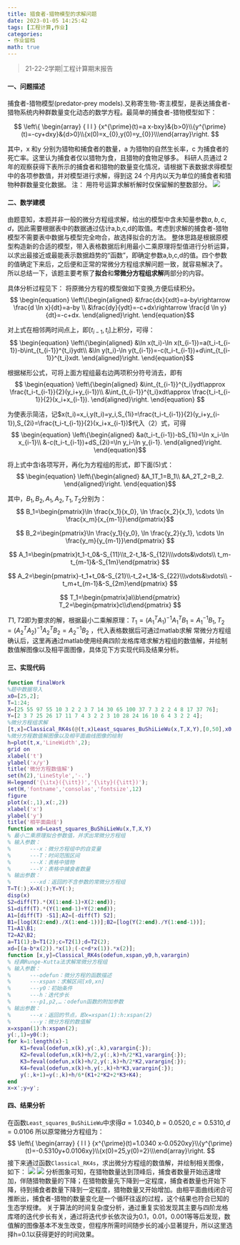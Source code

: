 ```yaml
---
title: 猎食者-猎物模型的求解问题
date: 2023-01-05 14:25:42
tags: [工程计算,作业]
categories: 
- 作业留档
math: true
---
```

>21-22-2学期|工程计算期末报告
#### 一、问题描述
捕食者-猎物模型(predator-prey models).又称寄生物-寄主模型，是表达捕食者-猎物系统内种群数量变化动态的数学方程。最简单的捕食者-猎物模型如下：

$$
\left\{ \begin{array} { l l } {x^{\prime}(t)=a x-bxy}&{b>0}\\{y^{\prime}(t)=-cy+dxy}&{d>0}\\{x(0)=x_{0},y(0)=y_{0}}\\\end{array}\right.
$$

其中，x 和y 分别为猎物和捕食者的数量，a 为猎物的自然生长率，c 为捕食者的死亡率。这里认为捕食者仅以猎物为食，且猎物的食物足够多。
科研人员通过 2 年的观察获得下表所示的捕食者和猎物的数量变化情况，请根据下表数据求得模型中的各项参数值，并对模型进行求解，得到这 24 个月内以天为单位的捕食者和猎物种群数量变化数据。
注： 用符号运算求解析解时仅保留解的整数部分。
![](https://fastly.jsdelivr.net/gh/2incccc/MyTuTu@main/image/16557037303101655703729714.png)

#### 二、数学建模
由题意知，本题并非一般的微分方程组求解，给出的模型中含未知量参数$a,b,c,d$，因此需要根据表中的数据通过估计a,b,c,d的取值。考虑到求解的捕食者-猎物模型不需要表中数据与模型完全吻合，故选择拟合的方法。
整体思路是根据原模型构造新的合适的模型，带入表格数据后利用最小二乘原理将型值进行分析运算，以求出最接近或最能表示数据趋势的“函数”，即确定参数a,b,c,d的值。四个参数的值确定下来后，之后便和正常的常微分方程组求解问题一致，就容易解决了。
所以总结一下，该题主要考察了**拟合**和**常微分方程组求解**两部分的内容。

具体分析过程见下：
将原微分方程的模型做如下变换,方便后续积分。
$$
\begin{equation}
\left\{\begin{aligned} &\frac{dx}{xdt}=a-by\rightarrow \frac{d \ln x}{dt}=a-by
\\ &\frac{dy}{ydt}=-c+dx\rightarrow \frac{d \ln y}{dt}=-c+dx.
\end{aligned}\right.
\end{equation}$$

对上式在相邻两时间点上，即$[t_{i-1},t_{i}]$上积分，可得：
$$
\begin{equation}
\left\{\begin{aligned} 
&\ln x(t_i)-\ln x(t_{i-1})=a(t_i-t_{i-1})-b\int_{t_{i-1}}^{t_i}ydt\\ 
&\ln y(t_i)-\ln y(t_{i-1})=-c(t_i-t_{i-1})+d\int_{t_{i-1}}^{t_i}xdt.
\end{aligned}\right.
\end{equation}$$

根据梯形公式，可将上面方程组最右边两项积分符号消去，即有
$$
\begin{equation}
\left\{\begin{aligned} 
&\int_{t_{i-1}}^{t_i}ydt\approx \frac{t_i-t_{i-1}}{2}(y_i+y_{i-1})\\ 
&\int_{t_{i-1}}^{t_i}xdt\approx \frac{t_i-t_{i-1}}{2}(x_i+x_{i-1}).
\end{aligned}\right.
\end{equation}
$$

为使表示简洁，记$x(t_i)=x_i,y(t_i)=y_i,S_{1i}=\frac{t_i-t_{i-1}}{2}(y_i+y_{i-1}),S_{2i}=\frac{t_i-t_{i-1}}{2}(x_i+x_{i-1})$代入（2）式，可得
$$
\begin{equation}
\left\{\begin{aligned} 
&a(t_i-t_{i-1})-bS_{1i}=\ln x_i-\ln x_{i-1}\\ 
&-c(t_i-t_{i-1})+dS_{2i}=\ln y_i-\ln y_{i-1}.
\end{aligned}\right.
\end{equation}$$

将上式中含i各项写开，再化为方程组的形式，即下面$(5)$式：
$$
\begin{equation}
\left\{\begin{aligned} 
&A_1T_1=B_1\\ 
&A_2T_2=B_2.
\end{aligned}\right.
\end{equation}$$

其中，$B_1,B_2,A_1,A_2,T_1,T_2$分别为：
$$
B_1=\begin{pmatrix}\ln \frac{x_1}{x_0}, \ln \frac{x_2}{x_1}, \cdots \ln \frac{x_m}{x_{m-1}}\end{pmatrix}$$

$$
B_2=\begin{pmatrix}\ln \frac{y_1}{y_0}, \ln \frac{y_2}{y_1}, \cdots \ln \frac{y_m}{y_{m-1}}\end{pmatrix}
$$

$$
A_1=\begin{pmatrix}t_1-t_0&-S_{11}\\t_2-t_1&-S_{12}\\\vdots&\vdots\\ t_m-t_{m-1}&-S_{1m}\end{pmatrix}
$$

$$
A_2=\begin{pmatrix}-t_1+t_0&-S_{21}\\-t_2+t_1&-S_{22}\\\vdots&\vdots\\ -t_m+t_{m-1}&-S_{2m}\end{pmatrix}
$$

$$
T_1=\begin{pmatrix}a\\b\end{pmatrix} T_2=\begin{pmatrix}c\\d\end{pmatrix}
$$

$T1,T2$即为要求的解，根据最小二乘解原理：$T_1=(A_1^TA_1)^{-1}A_1^TB_1=A_1^{-1}B_1,  T_2=(A_2^TA_2)^{-1}A_2^TB_2=A_2^{-1}B_2$ ，代入表格数据后可通过matlab求解
常微分方程组确认后，这里再通过matlab使用经典四阶龙格库塔求解方程组的数值解，并绘制数值解图像以及相平面图像，具体见下方实现代码及结果分析。
#### 三、实现代码
```matlab
function finalWork
%题中数据导入
x0=[25,2]; 
T=1:24;
X=[25 55 97 55 10 3 2 2 3 7 14 30 65 100 37 7 3 2 2 4 8 17 37 76];
Y=[2 3 7 25 26 17 11 7 4 3 2 2 3 10 28 24 16 10 6 4 3 2 2 4]; 
%微分方程组求解
[t,x]=Classical_RK4s(@(t,x)Least_squares_BuShiLieWu(x,T,X,Y),[0,50],x0,0.1); 
%微分方程数值解图像以及相平面曲线图像的绘制
h=plot(t,x,'LineWidth',2);
grid on 
xlabel('t')
ylabel('x/y')
title('微分方程数值解')
set(h(2),'LineStyle','-.')
H=legend('{\itx}({\itt})','{\ity}({\itt})');
set(H,'fontname','consolas','fontsize',12)
figure 
plot(x(:,1),x(:,2))
xlabel('x')
ylabel('y')
title('相平面曲线') 
function xd=Least_squares_BuShiLieWu(x,T,X,Y)
% 最小二乘原理拟合参数值，并求出常微分方程组
% 输入参数：
%      ---x：微分方程组中的自变量
%      ---T：时间范围区间
%      ---X：表格中猎物
%      ---Y：表格中捕食者数量
% 输出参数：
%      ---xd：返回的不含参数的常微分方程组
T=T(:);X=X(:);Y=Y(:);
disp(x)
S2=diff(T).*(X(1:end-1)+X(2:end));
S1=diff(T).*(Y(1:end-1)+Y(2:end));
A1=[diff(T) -S1];A2=[-diff(T) S2];
B1=[log(X(2:end)./X(1:end-1))];B2=[log(Y(2:end)./Y(1:end-1))]; 
T1=A1\B1;
T2=A2\B2;
a=T1(1);b=T1(2);c=T2(1);d=T2(2);
xd=[(a-b*x(2)).*x(1);(-c+d*x(1)).*x(2)]; 
function [x,y]=Classical_RK4s(odefun,xspan,y0,h,varargin)
% 经典Runge-Kutta法求解常微分方程组
% 输入参数：
%      ---odefun：微分方程的函数描述
%      ---xspan：求解区间[x0,xn]
%      ---y0：初始条件
%      ---h：迭代步长
%      ---p1,p2,…：odefun函数的附加参数
% 输出参数：
%      ---x：返回的节点，即x=xspan(1):h:xspan(2)
%      ---y：微分方程的数值解
x=xspan(1):h:xspan(2);
y(:,1)=y0(:);
for k=1:length(x)-1
    K1=feval(odefun,x(k),y(:,k),varargin{:});
    K2=feval(odefun,x(k)+h/2,y(:,k)+h/2*K1,varargin{:});
    K3=feval(odefun,x(k)+h/2,y(:,k)+h/2*K2,varargin{:});
    K4=feval(odefun,x(k)+h,y(:,k)+h*K3,varargin{:});
    y(:,k+1)=y(:,k)+h/6*(K1+2*K2+2*K3+K4);
end
x=x';y=y';
```
#### 四、结果分析
在函数`Least_squares_BuShiLieWu`中求得$a=1.0340,b=0.0520,c=0.5310,d=0.0106$
所以原常微分方程组为：
$$
\left\{ \begin{array} { l l } {x^{\prime}(t)=1.0340 x-0.0520xy}\\{y^{\prime}(t)=-0.5310y+0.0106xy}\\{x(0)=25,y(0)=2}\\\end{array}\right.
$$
接下来通过函数`Classical_RK4s`，求出微分方程组的数值解，并绘制相关图像，如下：
![](https://fastly.jsdelivr.net/gh/2incccc/MyTuTu@main/image/16557811009121655781100851.png)
![](https://fastly.jsdelivr.net/gh/2incccc/MyTuTu@main/image/16557811180001655781117973.png)
分析图象可知，在猎物数量达到顶峰后，捕食者数量开始迅速增加，伴随猎物数量的下降；在猎物数量先下降到一定程度，捕食者数量也开始下降，待到捕食者数量下降到一定程度，猎物数量又开始增加。由相平面曲线闭合可推断出，捕食者-猎物的数量变化是一个循环往返的过程，这个结果也符合已知的生态学规律。
关于算法的时间复杂度分析，通过重复实验发现其主要与四阶龙格库塔的迭代步长有关，通过将迭代步长依次设为0.1，0.01，0.001等等后发现，数值解的图像基本不发生改变，但程序所需时间随步长的减小显著提升，所以这里选择h=0.1以获得更好的时间效果。